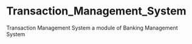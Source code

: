 # Transaction_Management_System
Transaction Management System a module of Banking Management System
